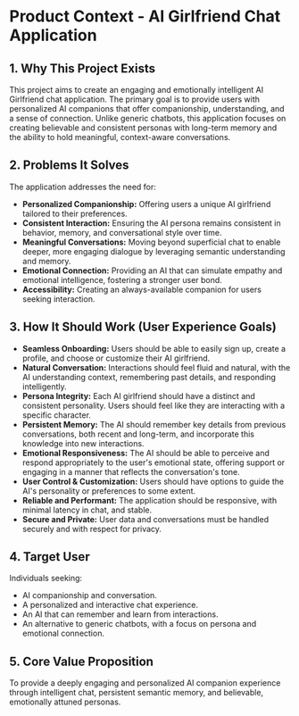 # Product Context - AI Girlfriend Chat Application

## 1. Why This Project Exists
This project aims to create an engaging and emotionally intelligent AI Girlfriend chat application. The primary goal is to provide users with personalized AI companions that offer companionship, understanding, and a sense of connection. Unlike generic chatbots, this application focuses on creating believable and consistent personas with long-term memory and the ability to hold meaningful, context-aware conversations.

## 2. Problems It Solves
The application addresses the need for:
-   **Personalized Companionship:** Offering users a unique AI girlfriend tailored to their preferences.
-   **Consistent Interaction:** Ensuring the AI persona remains consistent in behavior, memory, and conversational style over time.
-   **Meaningful Conversations:** Moving beyond superficial chat to enable deeper, more engaging dialogue by leveraging semantic understanding and memory.
-   **Emotional Connection:** Providing an AI that can simulate empathy and emotional intelligence, fostering a stronger user bond.
-   **Accessibility:** Creating an always-available companion for users seeking interaction.

## 3. How It Should Work (User Experience Goals)
-   **Seamless Onboarding:** Users should be able to easily sign up, create a profile, and choose or customize their AI girlfriend.
-   **Natural Conversation:** Interactions should feel fluid and natural, with the AI understanding context, remembering past details, and responding intelligently.
-   **Persona Integrity:** Each AI girlfriend should have a distinct and consistent personality. Users should feel like they are interacting with a specific character.
-   **Persistent Memory:** The AI should remember key details from previous conversations, both recent and long-term, and incorporate this knowledge into new interactions.
-   **Emotional Responsiveness:** The AI should be able to perceive and respond appropriately to the user's emotional state, offering support or engaging in a manner that reflects the conversation's tone.
-   **User Control & Customization:** Users should have options to guide the AI's personality or preferences to some extent.
-   **Reliable and Performant:** The application should be responsive, with minimal latency in chat, and stable.
-   **Secure and Private:** User data and conversations must be handled securely and with respect for privacy.

## 4. Target User
Individuals seeking:
-   AI companionship and conversation.
-   A personalized and interactive chat experience.
-   An AI that can remember and learn from interactions.
-   An alternative to generic chatbots, with a focus on persona and emotional connection.

## 5. Core Value Proposition
To provide a deeply engaging and personalized AI companion experience through intelligent chat, persistent semantic memory, and believable, emotionally attuned personas.
